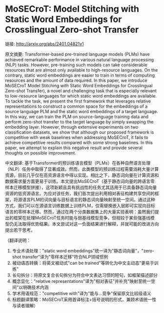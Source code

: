 # MoSECroT: Model Stitching with Static Word Embeddings for Crosslingual Zero-shot Transfer

链接: http://arxiv.org/abs/2401.04821v1

原文摘要:
Transformer-based pre-trained language models (PLMs) have achieved remarkable
performance in various natural language processing (NLP) tasks. However,
pre-training such models can take considerable resources that are almost only
available to high-resource languages. On the contrary, static word embeddings
are easier to train in terms of computing resources and the amount of data
required. In this paper, we introduce MoSECroT Model Stitching with Static Word
Embeddings for Crosslingual Zero-shot Transfer), a novel and challenging task
that is especially relevant to low-resource languages for which static word
embeddings are available. To tackle the task, we present the first framework
that leverages relative representations to construct a common space for the
embeddings of a source language PLM and the static word embeddings of a target
language. In this way, we can train the PLM on source-language training data
and perform zero-shot transfer to the target language by simply swapping the
embedding layer. However, through extensive experiments on two classification
datasets, we show that although our proposed framework is competitive with weak
baselines when addressing MoSECroT, it fails to achieve competitive results
compared with some strong baselines. In this paper, we attempt to explain this
negative result and provide several thoughts on possible improvement.

中文翻译:
基于Transformer的预训练语言模型（PLMs）在各种自然语言处理（NLP）任务中取得了显著成效。然而，此类模型的预训练过程需要消耗大量计算资源，目前几乎仅在高资源语言中得以实现。相比之下，静态词向量在计算资源和数据需求量方面更易于训练。本文提出MoSECroT（基于静态词向量的跨语言零样本迁移模型拼接），这项新颖且具有挑战性的任务尤其适用于已具备静态词向量资源的低资源语言。为应对该任务，我们首次提出利用相对表征构建共享空间的框架，将源语言PLM的词向量与目标语言的静态词向量映射至统一空间。通过这种方式，我们可以在源语言训练数据上训练PLM，仅需替换嵌入层即可实现向目标语言的零样本迁移。然而，通过在两个分类数据集上的大量实验表明：虽然我们提出的框架在处理MoSECroT任务时能与弱基线模型竞争，但相较于某些强基线模型仍无法取得优势结果。本文尝试对这一负面结果进行解释，并就可能的改进方向提出若干思考。

（翻译说明：
1. 专业术语处理："static word embeddings"统一译为"静态词向量"，"zero-shot transfer"译为"零样本迁移"符合NLP领域惯例
2. 被动语态转换：将英文被动式"can be trained"等转化为中文主动态"更易于训练"
3. 长句拆分：将原文复合长句拆分为符合中文表达习惯的短句，如框架描述部分
4. 概念显化："relative representations"译为"相对表征"并补充"映射至统一空间"以明确技术内涵
5. 学术用语规范："competitive with"译为"能与...竞争"保留原文比较级语义
6. 标题翻译策略：MoSECroT采用首译标注+括号说明的形式，兼顾术语统一性与读者理解）
